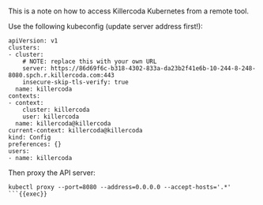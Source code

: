 <br>

This is a note on how to access Killercoda Kubernetes
from a remote tool.

Use the following kubeconfig (update server address first!):

```
apiVersion: v1
clusters:
- cluster:
    # NOTE: replace this with your own URL
    server: https://86d69f6c-b318-4302-833a-da23b2f41e6b-10-244-8-248-8080.spch.r.killercoda.com:443
    insecure-skip-tls-verify: true
  name: killercoda
contexts:
- context:
    cluster: killercoda
    user: killercoda
  name: killercoda@killercoda
current-context: killercoda@killercoda
kind: Config
preferences: {}
users:
- name: killercoda
```

Then proxy the API server:

```plain
kubectl proxy --port=8080 --address=0.0.0.0 --accept-hosts='.*'
```{{exec}}
